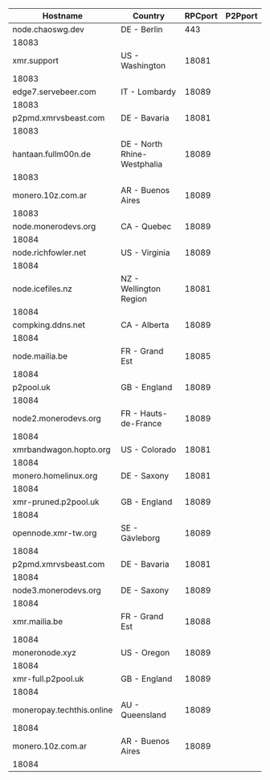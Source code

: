 Hostname | Country | RPCport | P2Pport
--- | --- | --- | ---
node.chaoswg.dev | DE - Berlin | 443
 | 18083
xmr.support | US - Washington | 18081
 | 18083
edge7.servebeer.com | IT - Lombardy | 18089
 | 18083
p2pmd.xmrvsbeast.com | DE - Bavaria | 18081
 | 18083
hantaan.fullm00n.de | DE - North Rhine-Westphalia | 18089
 | 18083
monero.10z.com.ar | AR - Buenos Aires | 18089
 | 18083
node.monerodevs.org | CA - Quebec | 18089
 | 18084
node.richfowler.net | US - Virginia | 18089
 | 18084
node.icefiles.nz | NZ - Wellington Region | 18081
 | 18084
compking.ddns.net | CA - Alberta | 18089
 | 18084
node.mailia.be | FR - Grand Est | 18085
 | 18084
p2pool.uk | GB - England | 18089
 | 18084
node2.monerodevs.org | FR - Hauts-de-France | 18089
 | 18084
xmrbandwagon.hopto.org | US - Colorado | 18081
 | 18084
monero.homelinux.org | DE - Saxony | 18081
 | 18084
xmr-pruned.p2pool.uk | GB - England | 18089
 | 18084
opennode.xmr-tw.org | SE - Gävleborg | 18089
 | 18084
p2pmd.xmrvsbeast.com | DE - Bavaria | 18081
 | 18084
node3.monerodevs.org | DE - Saxony | 18089
 | 18084
xmr.mailia.be | FR - Grand Est | 18088
 | 18084
moneronode.xyz | US - Oregon | 18089
 | 18084
xmr-full.p2pool.uk | GB - England | 18089
 | 18084
moneropay.techthis.online | AU - Queensland | 18089
 | 18084
monero.10z.com.ar | AR - Buenos Aires | 18089
 | 18084
